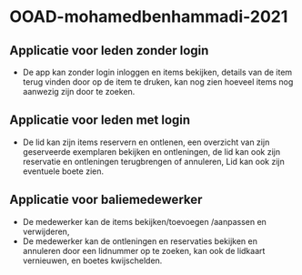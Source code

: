 # OOAD-mohamedbenhammadi-2021


## Applicatie voor leden zonder login
* De app kan zonder login inloggen en items bekijken, details van de item terug vinden door op de item te druken, kan nog zien hoeveel items nog aanwezig zijn door te zoeken.

## Applicatie voor leden met login
* De lid kan zijn items reservern en ontlenen, een overzicht van zijn geserveerde exemplaren bekijken en ontleningen, de lid kan ook zijn reservatie en ontleningen terugbrengen of annuleren, Lid kan ook zijn eventuele boete zien.

## Applicatie voor baliemedewerker
* De medewerker kan de items bekijken/toevoegen /aanpassen en verwijderen, 
* De medewerker kan de ontleningen en reservaties bekijken en annuleren door een lidnummer op te zoeken, kan ook de lidkaart vernieuwen, en boetes kwijschelden.


